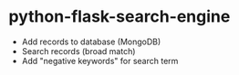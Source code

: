 # python-flask-search-engine

<ul>
<li>Add records to database (MongoDB)
<li>Search records (broad match)
<li>Add "negative keywords" for search term
</ul>
